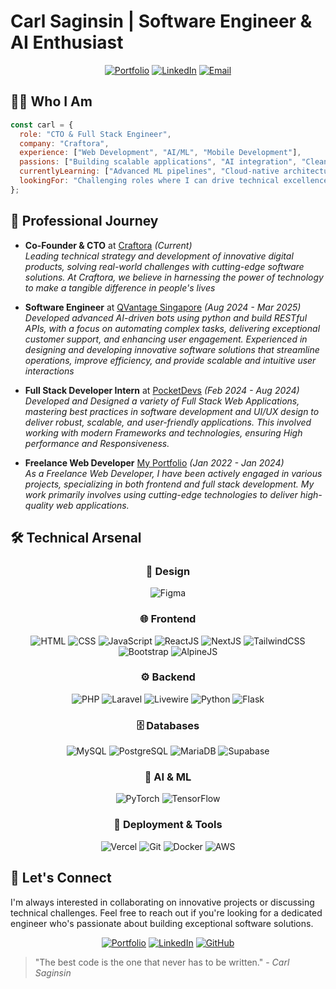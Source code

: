 

# Carl Saginsin | Software Engineer & AI Enthusiast

<div align="center">
  
[![Portfolio](https://img.shields.io/badge/Portfolio-carlsaginsin.tech-0077B5?style=for-the-badge&logo=firefox&logoColor=white)](https://www.carlsaginsin.tech/)
[![LinkedIn](https://img.shields.io/badge/LinkedIn-Connect-0077B5?style=for-the-badge&logo=linkedin&logoColor=white)](https://www.linkedin.com/in/carl-saginsin-30358928a/)
[![Email](https://img.shields.io/badge/Email-Contact_Me-D14836?style=for-the-badge&logo=gmail&logoColor=white)](mailto:saguinsincarl8@gmail.com)
  
</div>

## 👨‍💻 Who I Am

```javascript
const carl = {
  role: "CTO & Full Stack Engineer",
  company: "Craftora",
  experience: ["Web Development", "AI/ML", "Mobile Development"],
  passions: ["Building scalable applications", "AI integration", "Clean code architecture"],
  currentlyLearning: ["Advanced ML pipelines", "Cloud-native architectures"],
  lookingFor: "Challenging roles where I can drive technical excellence"
};
```

## 🚀 Professional Journey

- **Co-Founder & CTO** at [Craftora](https://www.craftora.tech/) *(Current)*  
  *Leading technical strategy and development of innovative digital products, solving real-world challenges with cutting-edge software solutions. At Craftora, we believe in harnessing the power of technology to make a tangible difference in people's lives*

- **Software Engineer** at [QVantage Singapore](https://www.linkedin.com/company/qvantage/) *(Aug 2024 - Mar 2025)*  
  *Developed advanced AI-driven bots using python and build RESTful APIs, with a focus on automating complex tasks, delivering exceptional customer support, and enhancing user engagement. Experienced in designing and developing innovative software solutions that streamline operations, improve efficiency, and provide scalable and intuitive user interactions*

- **Full Stack Developer Intern** at [PocketDevs](https://www.pocketdevs.ph/) *(Feb 2024 - Aug 2024)*   
  *Developed and Designed a variety of Full Stack Web Applications, mastering best practices in software development and UI/UX design to deliver robust, scalable, and user-friendly applications. This involved working with modern Frameworks and technologies, ensuring High performance and Responsiveness.*

- **Freelance Web Developer** [My Portfolio](https://www.carlsaginsin.tech/)  *(Jan 2022 - Jan 2024)*   
  *As a Freelance Web Developer, I have been actively engaged in various projects, specializing in both frontend and full stack development. My work primarily involves using cutting-edge technologies to deliver high-quality web applications.*


## 🛠️ Technical Arsenal

<div align="center">

### 🎨 Design
![Figma](https://img.shields.io/badge/figma-%23F24E1E.svg?style=for-the-badge&logo=figma&logoColor=white)

### 🌐 Frontend
![HTML](https://img.shields.io/badge/HTML5-E34F26?style=for-the-badge&logo=html5&logoColor=white)
![CSS](https://img.shields.io/badge/CSS3-1572B6?style=for-the-badge&logo=css3&logoColor=white)
![JavaScript](https://img.shields.io/badge/JavaScript-F7DF1E?style=for-the-badge&logo=javascript&logoColor=black)
![ReactJS](https://img.shields.io/badge/React-20232A?style=for-the-badge&logo=react&logoColor=61DAFB)
![NextJS](https://img.shields.io/badge/Next.js-000000?style=for-the-badge&logo=nextdotjs&logoColor=white)
![TailwindCSS](https://img.shields.io/badge/Tailwind_CSS-38B2AC?style=for-the-badge&logo=tailwind-css&logoColor=white)
![Bootstrap](https://img.shields.io/badge/Bootstrap-563D7C?style=for-the-badge&logo=bootstrap&logoColor=white)
![AlpineJS](https://img.shields.io/badge/AlpineJS-8BC0D0?style=for-the-badge&logo=alpine.js&logoColor=black)

### ⚙️ Backend
![PHP](https://img.shields.io/badge/PHP-777BB4?style=for-the-badge&logo=php&logoColor=white)
![Laravel](https://img.shields.io/badge/Laravel-FF2D20?style=for-the-badge&logo=laravel&logoColor=white)
![Livewire](https://img.shields.io/badge/Livewire-4E56A6?style=for-the-badge&logo=livewire&logoColor=white)
![Python](https://img.shields.io/badge/Python-3776AB?style=for-the-badge&logo=python&logoColor=white)
![Flask](https://img.shields.io/badge/Flask-000000?style=for-the-badge&logo=flask&logoColor=white)

### 🗄️ Databases
![MySQL](https://img.shields.io/badge/MySQL-4479A1?style=for-the-badge&logo=mysql&logoColor=white)
![PostgreSQL](https://img.shields.io/badge/PostgreSQL-316192?style=for-the-badge&logo=postgresql&logoColor=white)
![MariaDB](https://img.shields.io/badge/MariaDB-003545?style=for-the-badge&logo=mariadb&logoColor=white)
![Supabase](https://img.shields.io/badge/Supabase-3ECF8E?style=for-the-badge&logo=supabase&logoColor=white)

### 🧠 AI & ML
![PyTorch](https://img.shields.io/badge/PyTorch-EE4C2C?style=for-the-badge&logo=pytorch&logoColor=white)
![TensorFlow](https://img.shields.io/badge/TensorFlow-%23FF6F00.svg?style=for-the-badge&logo=TensorFlow&logoColor=white)

### 🚀 Deployment & Tools
![Vercel](https://img.shields.io/badge/Vercel-000000?style=for-the-badge&logo=vercel&logoColor=white)
![Git](https://img.shields.io/badge/Git-F05032?style=for-the-badge&logo=git&logoColor=white)
![Docker](https://img.shields.io/badge/Docker-2496ED?style=for-the-badge&logo=docker&logoColor=white)
![AWS](https://img.shields.io/badge/AWS-232F3E?style=for-the-badge&logo=amazon-aws&logoColor=white)

</div>



## 💬 Let's Connect

I'm always interested in collaborating on innovative projects or discussing technical challenges. Feel free to reach out if you're looking for a dedicated engineer who's passionate about building exceptional software solutions.

<div align="center">
  
[![Portfolio](https://img.shields.io/badge/Visit_My_Portfolio-carlsaginsin.tech-4285F4?style=for-the-badge&logo=google-chrome&logoColor=white)](https://www.carlsaginsin.tech/)
[![LinkedIn](https://img.shields.io/badge/Let's_Connect-LinkedIn-0077B5?style=for-the-badge&logo=linkedin&logoColor=white)](https://www.linkedin.com/in/carl-saginsin-30358928a/)
[![GitHub](https://img.shields.io/badge/Follow_My_Work-GitHub-181717?style=for-the-badge&logo=github&logoColor=white)](https://github.com/carlsaginsin)
  
</div>

> "The best code is the one that never has to be written." - *Carl Saginsin*







